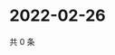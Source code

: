 # 2022-02-26

共 0 条

<!-- BEGIN WEIBO -->
<!-- 最后更新时间 Sat Feb 26 2022 00:20:11 GMT+0800 (China Standard Time) -->

<!-- END WEIBO -->
